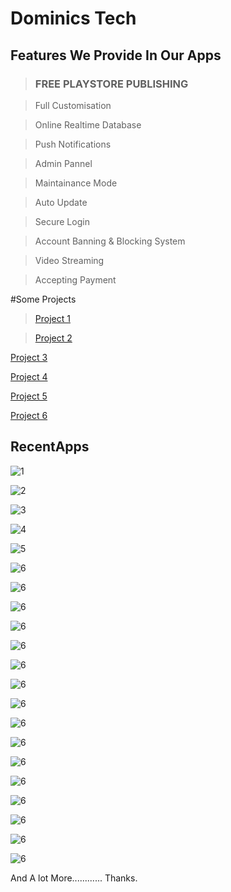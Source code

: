 # Dominics Tech

## Features We Provide In Our Apps

> ### FREE PLAYSTORE PUBLISHING

> Full Customisation

 > Online Realtime Database
 
 >Push Notifications
 
> Admin Pannel
 
 >Maintainance Mode
 
 >Auto Update
 
 >Secure Login
 
 >Account Banning & Blocking System
 
 >Video Streaming
 
 >Accepting Payment

#Some Projects
 
 >[Project 1](/07.10.2021_14.01.21_REC.mp4)
 
 >[Project 2](/New%20Project%205.mp4)
 >
 [Project 3](/New%20Project.mp4)
 
 [Project 4](/New%20Project3.mp4)
 
 [Project 5](/New%20Project4.mp4)
 
 [Project 6](/intro2.mp4)
 
 
 ## RecentApps
 
 ![1](/20211003_234052_0000.png)
 
 ![2](/20211003_234052_0002.png)
 
 ![3](/20211003_234052_0003.png)
 
 ![4](/20211013_130431_0000.jpg)
 
 ![5](/20211013_130651_0000.jpg)
 
 ![6](/3_20211013_122844_0002.png)
 
 ![6](/IMG_20211003_234246.jpg)
 
 ![6](/Screenshot_2021.10.07_14.04.25.179.png)
 
 ![6](/Screenshot_2021.10.07_14.05.39.988.png)
 
 ![6](/Screenshot_2021.10.07_14.07.49.449.png)
 
 ![6](/Screenshot_2021.10.07_14.11.49.728.png)
 
 ![6](/Screenshot_2021.10.07_14.26.05.917.png)
 
 ![6](/Screenshot_2021.10.15_20.02.11.304.png)
 
 ![6](/Screenshot_2021.10.15_20.02.23.663.png)
 
 ![6](/Screenshot_2021.10.15_20.10.55.663.png)
 
 ![6](/Screenshot_2021.10.19_19.57.44.026.png)
 
 ![6](/Screenshot_2021.10.19_19.59.45.475.png)
 
 ![6](/Screenshot_2021.10.20_20.52.54.257.png)
 
 ![6](/Screenshot_2021.10.28_20.22.52.718.png)
 
 ![6](/Screenshot_2021.10.29_20.51.58.230.png)
 
 ![6](/Screenshot_2021.11.04_20.18.49.640.png)
 
 
 
 
 
 And A lot More............
 Thanks.
 

